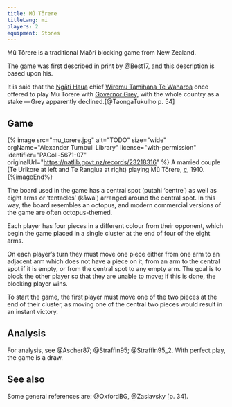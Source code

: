 ```yaml
---
title: Mū Tōrere
titleLang: mi
players: 2
equipment: Stones
---
```


<p class="lead">
<span lang="mi" class="noun aka">Mū Tōrere</span> is a traditional Maōri blocking game from New Zealand.
</p>

<!-- excerpt -->

The game was first described in print by @Best17, and this description is based upon his.

It is said that the [Ngāti Haua](https://en.wikipedia.org/wiki/Ng%C4%81ti_Hau%C4%81) chief [Wiremu Tamihana Te Waharoa](https://en.wikipedia.org/wiki/Wiremu_Tamihana) once offered to play <span lang="mi" class="noun">Mū Tōrere</span> with [Governor Grey,](https://en.wikipedia.org/wiki/George_Grey) with the whole country as a stake — Grey apparently declined.[@TaongaTukuIho p. 54]

## Game

{% image src="mu_torere.jpg" alt="TODO"
    size="wide"
    orgName="Alexander Turnbull Library"
    license="with-permission"
    identifier="PAColl-5671-07"
    originalUrl="https://natlib.govt.nz/records/23218316" %}
A married couple (Te Urikore at left and Te Rangiua at right) playing Mū Tōrere, <abbr title="circa">c.</abbr> 1910.
{%imageEnd%}

The board used in the game has a central spot (<span lang="mi">putahi</span> ‘centre’) as well as eight arms or ‘tentacles’ (<span lang="mi">kāwai</span>) arranged around the central spot. In this way, the board resembles an octopus, and modern commercial versions of the game are often octopus-themed.

Each player has four pieces in a different colour from their opponent, which begin the game placed in a single cluster at the end of four of the eight arms.

On each player’s turn they must move one piece either from one arm to an adjacent arm which does not have a piece on it, from an arm to the central spot if it is empty, or from the central spot to any empty arm. The goal is to block the other player so that they are unable to move; if this is done, the blocking player wins.

To start the game, the first player must move one of the two pieces at the end of their cluster, as moving one of the central two pieces would result in an instant victory.

## Analysis

For analysis, see @Ascher87; @Straffin95; @Straffin95_2. With perfect play, the game is a draw.

## See also

Some general references are: @OxfordBG, @Zaslavsky [p. 34].
